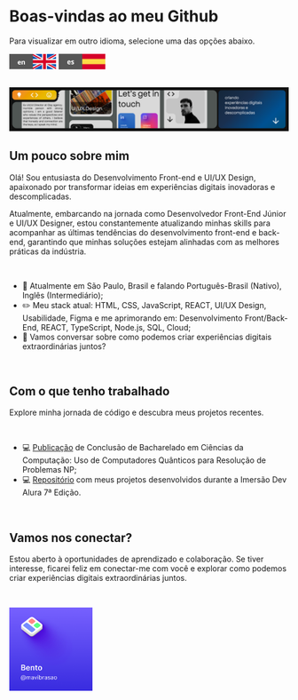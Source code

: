 <!--Um pouco sobre mim (Início)-->
#  Boas-vindas ao meu Github
<p>Para visualizar em outro idioma, selecione uma das opções abaixo.</p>

<a href="https://github.com/mavibrasao/Mavibrasao/blob/main/README-en.md"><img align="center" src="https://raw.githubusercontent.com/mavibrasao/Mavibrasao/main/icon_langen.svg" alt="https://github.com/mavibrasao/Mavibrasao/blob/main/README-en.md" height="28" width="85"/></a>
<a href="https://github.com/mavibrasao/Mavibrasao/blob/main/README-es.md"><img align="center" src="https://raw.githubusercontent.com/mavibrasao/Mavibrasao/main/icon_langes.svg" alt="https://github.com/mavibrasao/Mavibrasao/blob/main/README-es.md" height="30" width="85"/></a>

<br>

<img src="https://github.com/mavibrasao/Mavibrasao/blob/main/banner_figmaptbr.png?raw=true" alt="https://github.com/mavibrasao/Mavibrasao/blob/main/banner_figmaptbr.png?raw=true"/>

<br>

## Um pouco sobre mim
<p>Olá! Sou entusiasta do Desenvolvimento Front-end e UI/UX Design, apaixonado por transformar ideias em experiências digitais inovadoras e descomplicadas.</p>
<p>Atualmente, embarcando na jornada como Desenvolvedor Front-End Júnior e UI/UX Designer, estou constantemente atualizando minhas skills para acompanhar as últimas tendências do desenvolvimento front-end e back-end, garantindo que minhas soluções estejam alinhadas com as melhores práticas da indústria.</p>

<br>

<ul>
  <li>📌 Atualmente em São Paulo, Brasil e falando Português-Brasil (Nativo), Inglês (Intermediário);</li>
  <li>✏️ Meu stack atual: HTML, CSS, JavaScript, REACT, UI/UX Design, Usabilidade, Figma e me aprimorando em: Desenvolvimento Front/Back-End, REACT, TypeScript, Node.js, SQL, Cloud;</li>
  <li>💬 Vamos conversar sobre como podemos criar experiências digitais extraordinárias juntos?</li>
</ul>
<br>
<!--Um pouco sobre mim (Fim)-->

<!--Projetos (Início)-->
## Com o que tenho trabalhado
<p>Explore minha jornada de código e descubra meus projetos recentes.</p>

<br>

<ul>
  <li>💻 <a href="https://drive.google.com/file/d/1l53yBF8m19qy-iMEZIgn4S2mM-L9KQ1X/view?usp=drive_link">Publicação</a> de Conclusão de Bacharelado em Ciências da Computação: Uso de Computadores Quânticos para Resolução de Problemas NP;</li>
  <li>💻 <a href="https://github.com/mavibrasao/imersaodevalura-7edicao">Repositório</a> com meus projetos desenvolvidos durante a Imersão Dev Alura 7ª Edição.</li>
</ul>
<br>
<!--Projetos (Fim)-->

<!--Vamos nos conectar? (Início)-->
## Vamos nos conectar?
<p>Estou aberto à oportunidades de aprendizado e colaboração. Se tiver interesse, ficarei feliz em conectar-me com você e explorar como podemos criar experiências digitais extraordinárias juntos.</p>

<br>

<a href="https://bento.me/mavibrasao"><img src="https://raw.githubusercontent.com/mavibrasao/Mavibrasao/main/icon_socialbento.png" height="150" width="150" alt="https://raw.githubusercontent.com/mavibrasao/Mavibrasao/main/icon_socialbento.png"/></a>
<!--Vamos nos conectar? (Fim)-->
